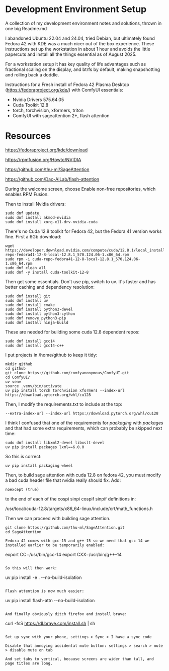 # Development Environment Setup

A collection of my development environment notes and solutions, thrown in one big Readme.md

I abandoned Ubuntu 22.04 and 24.04, tried Debian, but ultimately found Fedora 42 with KDE was a much nicer out of the box experience. These instructions set up the workstation in about 1 hour and avoids the little papercuts and install all the things essential as of August 2025.

For a workstation setup it has key quality of life advantages such as fractional scaling on the display, and btrfs by default, making snapshotting and rolling back a doddle.

Instructions for a Fresh install of Fedora 42 Plasma Desktop (https://fedoraproject.org/kde/) with ComfyUI essentials:

- Nvidia Drivers 575.64.05
- Cuda Toolkit 12.8
- torch, torchvision, xformers, triton
- ComfyUI with sageattention 2+, flash attention

# Resources

https://fedoraproject.org/kde/download

https://rpmfusion.org/Howto/NVIDIA

https://github.com/thu-ml/SageAttention

https://github.com/Dao-AILab/flash-attention

During the welcome screen, choose Enable non-free repositories, which enables RPM Fusion.

Then to install Nvidia drivers:

```
sudo dnf update
sudo dnf install akmod-nvidia
sudo dnf install xorg-x11-drv-nvidia-cuda
```

There's no Cuda 12.8 toolkit for Fedora 42, but the Fedora 41 version works fine. First a 6Gb download:

```
wget https://developer.download.nvidia.com/compute/cuda/12.8.1/local_installers/cuda-repo-fedora41-12-8-local-12.8.1_570.124.06-1.x86_64.rpm
sudo rpm -i cuda-repo-fedora41-12-8-local-12.8.1_570.124.06-1.x86_64.rpm
sudo dnf clean all
sudo dnf -y install cuda-toolkit-12-8
```

Then get some essentials. Don't use pip, switch to uv. It's faster and has better caching and dependency resolution:

```
sudo dnf install git
sudo dnf install uv
sudo dnf install cmake
sudo dnf install python3-devel
sudo dnf install python3-cython
sudo dnf remove python3-pip
sudo dnf install ninja-build
```

These are needed for building some cuda 12.8 dependent repos:

```
sudo dnf install gcc14
sudo dnf install gcc14-c++
```

I put projects in /home/github to keep it tidy:

```
mkdir github
cd github
git clone https://github.com/comfyanonymous/ComfyUI.git
cd ComfyUI/
uv venv
source .venv/bin/activate
uv pip install torch torchvision xformers --index-url https://download.pytorch.org/whl/cu128
```

Then, I modify the requirements.txt to include at the top:

```
--extra-index-url --index-url https://download.pytorch.org/whl/cu128
```

I think I confused that one of the requirements for *packaging* with *packages* and that had some extra requirements, which can probably be skipped next time:

```
sudo dnf install libxml2-devel libxslt-devel
uv pip install packages lxml==6.0.0
```

So this is correct:

```
uv pip install packaging wheel
```

Then, to build sage attention with cuda 12.8 on fedora 42, you must modify a bad cuda header file that nvidia really should fix. Add:

```
noexcept (true)
```

to the end of each of the cospi sinpi cospif sinpif definitions in:

/usr/local/cuda-12.8/targets/x86_64-linux/include/crt/math_functions.h

Then we can proceed with building sage attention.

```
git clone https://github.com/thu-ml/SageAttention.git
cd SageAttention

Fedora 42 comes with gcc-15 and g++-15 so we need that gcc 14 we installed earlier to be temporarily enabled:

```
export CC=/usr/bin/gcc-14
export CXX=/usr/bin/g++-14
```

So this will then work:

```
uv pip install -e . --no-build-isolation
```

Flash attention is now much easier:

```
uv pip install flash-attn --no-build-isolation
```

And finally obviously ditch firefox and install brave:

```
curl -fsS https://dl.brave.com/install.sh | sh
```

Set up sync with your phone, settings > Sync > I have a sync code

Disable that annoying accidental mute button: settings > search > mute > disable mute on tab

And set tabs to vertical, because screens are wider than tall, and page titles are long.



